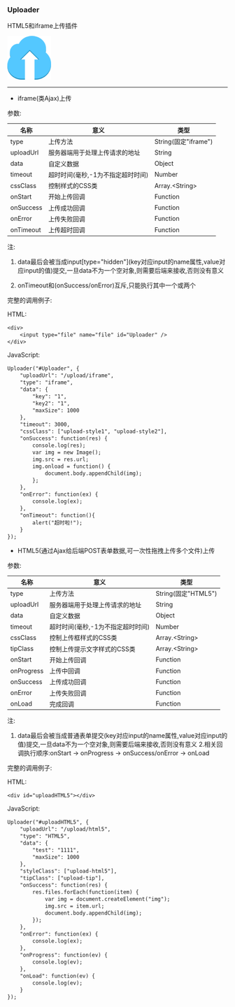 ### Uploader

HTML5和iframe上传插件

<img src="Upload.png" width="100px" height="100px" />

---  

- iframe(类Ajax)上传

参数:

名称 | 意义 | 类型
---|---|---
type | 上传方法 | String(固定"iframe")
uploadUrl | 服务器端用于处理上传请求的地址 | String
data | 自定义数据 | Object
timeout | 超时时间(毫秒,-1为不指定超时时间) | Number
cssClass | 控制样式的CSS类 | Array.&lt;String&gt;
onStart | 开始上传回调 | Function
onSuccess | 上传成功回调 | Function
onError | 上传失败回调 | Function
onTimeout | 上传超时回调 | Function

注:

1. data最后会被当成input\[type="hidden"\](key对应input的name属性,value对应input的值)提交,一旦data不为一个空对象,则需要后端来接收,否则没有意义

2. onTimeout和(onSuccess/onError)互斥,只能执行其中一个或两个

完整的调用例子:

HTML: 
    
    <div>
        <input type="file" name="file" id="Uploader" />
    </div>

JavaScript:

	Uploader("#Uploader", {
		"uploadUrl": "/upload/iframe",
		"type": "iframe",
		"data": {
			"key": "1",
			"key2": "1",
			"maxSize": 1000
		},
		"timeout": 3000,
		"cssClass": ["upload-style1", "upload-style2"],
		"onSuccess": function(res) {
			console.log(res);
			var img = new Image();
			img.src = res.url;
			img.onload = function() {
				document.body.appendChild(img);
			};
		},
		"onError": function(ex) {
			console.log(ex);
		},
		"onTimeout": function(){
			alert("超时啦!");
		}
	});

- HTML5(通过Ajax给后端POST表单数据,可一次性拖拽上传多个文件)上传

参数:

名称 | 意义 | 类型
---|---|---
type | 上传方法 | String(固定"HTML5")
uploadUrl | 服务器端用于处理上传请求的地址 | String
data | 自定义数据 | Object
timeout | 超时时间(毫秒,-1为不指定超时时间) | Number
cssClass | 控制上传框样式的CSS类 | Array.&lt;String&gt;
tipClass | 控制上传提示文字样式的CSS类 | Array.&lt;String&gt;
onStart | 开始上传回调 | Function
onProgress | 上传中回调 | Function
onSuccess | 上传成功回调 | Function
onError | 上传失败回调 | Function
onLoad | 完成回调 | Function

注:

1. data最后会被当成普通表单提交(key对应input的name属性,value对应input的值)提交,一旦data不为一个空对象,则需要后端来接收,否则没有意义
2.相关回调执行顺序:onStart -> onProgress -> onSuccess/onError -> onLoad

完整的调用例子:

HTML: 
    
    <div id="uploadHTML5"></div>

JavaScript:

	Uploader("#uploadHTML5", {
		"uploadUrl": "/upload/html5",
		"type": "HTML5",
		"data": {
			"test": "1111",
			"maxSize": 1000
		},
		"styleClass": ["upload-html5"],
		"tipClass": ["upload-tip"],
		"onSuccess": function(res) {
			res.files.forEach(function(item) {
				var img = document.createElement("img");
				img.src = item.url;
				document.body.appendChild(img);
			});
		},
		"onError": function(ex) {
			console.log(ex);
		},
		"onProgress": function(ev) {
			console.log(ev);
		},
		"onLoad": function(ev) {
			console.log(ev);	
		}
	});
